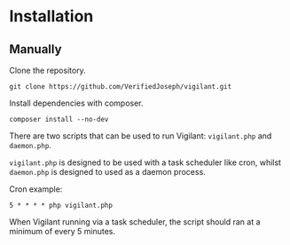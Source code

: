# Installation

## Manually

Clone the repository.

```
git clone https://github.com/VerifiedJoseph/vigilant.git
```

Install dependencies with composer.

```
composer install --no-dev
```

There are two scripts that can be used to run Vigilant: `vigilant.php` and `daemon.php`.

`vigilant.php` is designed to be used with a task scheduler like cron, whilst `daemon.php` is designed to used as a daemon process.

Cron example:
```
5 * * * * php vigilant.php
```
When Vigilant running via a task scheduler, the script should ran at a minimum of every 5 minutes.
